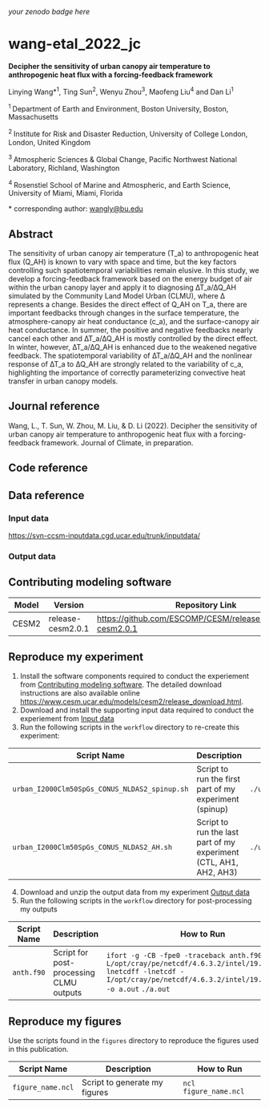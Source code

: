 _your zenodo badge here_

# wang-etal_2022_jc

**Decipher the sensitivity of urban canopy air temperature to anthropogenic heat flux with a forcing-feedback framework**

Linying Wang\*<sup>1</sup>, Ting Sun<sup>2</sup>, Wenyu Zhou<sup>3</sup>, Maofeng Liu<sup>4</sup> and Dan Li<sup>1</sup>

<sup>1 </sup> Department of Earth and Environment, Boston University, Boston, Massachusetts

<sup>2 </sup> Institute for Risk and Disaster Reduction, University of College London, London, United Kingdom

<sup>3 </sup> Atmospheric Sciences & Global Change, Pacific Northwest National Laboratory, Richland, Washington

<sup>4 </sup> Rosenstiel School of Marine and Atmospheric, and Earth Science, University of Miami, Miami, Florida

\* corresponding author:  wangly@bu.edu

## Abstract
The sensitivity of urban canopy air temperature (T_a) to anthropogenic heat flux (Q_AH) is known to vary with space and time, but the key factors controlling such spatiotemporal variabilities remain elusive. In this study, we develop a forcing-feedback framework based on the energy budget of air within the urban canopy layer and apply it to diagnosing ∆T_a/∆Q_AH simulated by the Community Land Model Urban (CLMU), where ∆ represents a change. Besides the direct effect of Q_AH on T_a, there are important feedbacks through changes in the surface temperature, the atmosphere-canopy air heat conductance (c_a), and the surface-canopy air heat conductance. In summer, the positive and negative feedbacks nearly cancel each other and ∆T_a/∆Q_AH is mostly controlled by the direct effect. In winter, however, ∆T_a/∆Q_AH is enhanced due to the weakened negative feedback. The spatiotemporal variability of ∆T_a/∆Q_AH and the nonlinear response of ∆T_a  to ∆Q_AH  are strongly related to the variability of c_a, highlighting the importance of correctly parameterizing convective heat transfer in urban canopy models. 

## Journal reference

Wang, L., T. Sun, W. Zhou, M. Liu, & D. Li (2022). Decipher the sensitivity of urban canopy air temperature to anthropogenic heat flux with a forcing-feedback framework. Journal of Climate, in preparation.

## Code reference


## Data reference

### Input data

https://svn-ccsm-inputdata.cgd.ucar.edu/trunk/inputdata/

### Output data



## Contributing modeling software
| Model | Version | Repository Link | DOI |
|-------|---------|-----------------|-----|
| CESM2 | release-cesm2.0.1 | https://github.com/ESCOMP/CESM/releases/tag/release-cesm2.0.1 | 10.1029/2019MS001916 |

## Reproduce my experiment

1. Install the software components required to conduct the experiement from [Contributing modeling software](#contributing-modeling-software). The detailed download instructions are also available online https://www.cesm.ucar.edu/models/cesm2/release_download.html.
2. Download and install the supporting input data required to conduct the experiement from [Input data](#input-data)
3. Run the following scripts in the `workflow` directory to re-create this experiment:

| Script Name | Description | How to Run |
| --- | --- | --- |
| `urban_I2000Clm50SpGs_CONUS_NLDAS2_spinup.sh` | Script to run the first part of my experiment (spinup) | `./urban_I2000Clm50SpGs_CONUS_NLDAS2_spinup.sh` |
| `urban_I2000Clm50SpGs_CONUS_NLDAS2_AH.sh` | Script to run the last part of my experiment (CTL, AH1, AH2, AH3) | `./urban_I2000Clm50SpGs_CONUS_NLDAS2_AH.sh` |

4. Download and unzip the output data from my experiment [Output data](#output-data)
5. Run the following scripts in the `workflow` directory for post-processing my outputs

| Script Name | Description | How to Run |
| --- | --- | --- |
| `anth.f90` | Script for post-processing CLMU outputs | `ifort -g -CB -fpe0 -traceback anth.f90 -L/opt/cray/pe/netcdf/4.6.3.2/intel/19.0/lib -lnetcdff -lnetcdf -I/opt/cray/pe/netcdf/4.6.3.2/intel/19.0/include -o a.out`  `./a.out` |

## Reproduce my figures
Use the scripts found in the `figures` directory to reproduce the figures used in this publication.

| Script Name | Description | How to Run |
| --- | --- | --- |
| `figure_name.ncl` | Script to generate my figures | `ncl figure_name.ncl` |
